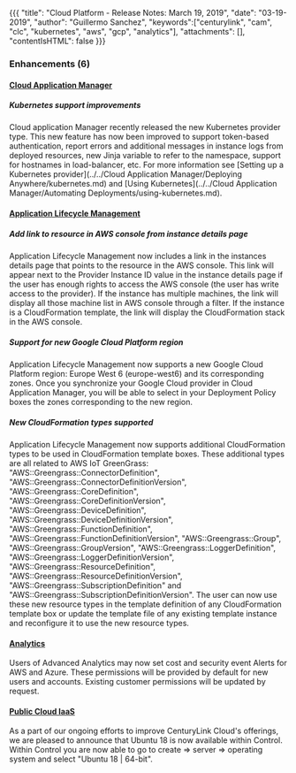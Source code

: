 {{{
"title": "Cloud Platform - Release Notes: March 19, 2019",
"date": "03-19-2019",
"author": "Guillermo Sanchez",
"keywords":["centurylink", "cam", "clc", "kubernetes", "aws", "gcp", "analytics"],
"attachments": [],
"contentIsHTML": false
}}}

### Enhancements (6)

#### [Cloud Application Manager](https://www.ctl.io/cloud-application-manager/) 

##### Kubernetes support improvements

Cloud application Manager recently released the new Kubernetes provider type. This new feature has now been improved to support token-based authentication, report errors and additional messages in instance logs from deployed resources, new Jinja variable to refer to the namespace, support for hostnames in load-balancer, etc. For more information see [Setting up a Kubernetes provider](../../Cloud Application Manager/Deploying Anywhere/kubernetes.md) and [Using Kubernetes](../../Cloud Application Manager/Automating Deployments/using-kubernetes.md).

#### [Application Lifecycle Management](https://www.ctl.io/cloud-application-manager/application-lifecycle-management/)

##### Add link to resource in AWS console from instance details page

Application Lifecycle Management now includes a link in the instances details page that points to the resource in the AWS console. This link will appear next to the Provider Instance ID value in the instance details page if the user has enough rights to access the AWS console (the user has write access to the provider). If the instance has multiple machines, the link will display all those machine list in AWS console through a filter. If the instance is a CloudFormation template, the link will display the CloudFormation stack in the AWS console.

##### Support for new Google Cloud Platform region

Application Lifecycle Management now supports a new Google Cloud Platform region: Europe West 6 (europe-west6) and its corresponding zones. Once you synchronize your Google Cloud provider in Cloud Application Manager, you will be able to select in your Deployment Policy boxes the zones corresponding to the new region.

##### New CloudFormation types supported

Application Lifecycle Management now supports additional CloudFormation types to be used in CloudFormation template boxes. These additional types are all related to AWS IoT GreenGrass: 
"AWS::Greengrass::ConnectorDefinition", "AWS::Greengrass::ConnectorDefinitionVersion", "AWS::Greengrass::CoreDefinition", "AWS::Greengrass::CoreDefinitionVersion", "AWS::Greengrass::DeviceDefinition", "AWS::Greengrass::DeviceDefinitionVersion", "AWS::Greengrass::FunctionDefinition", "AWS::Greengrass::FunctionDefinitionVersion", "AWS::Greengrass::Group", "AWS::Greengrass::GroupVersion", "AWS::Greengrass::LoggerDefinition", "AWS::Greengrass::LoggerDefinitionVersion", "AWS::Greengrass::ResourceDefinition", "AWS::Greengrass::ResourceDefinitionVersion", "AWS::Greengrass::SubscriptionDefinition" and "AWS::Greengrass::SubscriptionDefinitionVersion". The user can now use these new resource types in the template definition of any CloudFormation template box or update the template file of any existing template instance and reconfigure it to use the new resource types.

#### [Analytics](https://www.ctl.io/knowledge-base/cloud-application-manager/analytics/#1)

Users of Advanced Analytics may now set cost and security event Alerts for AWS and Azure. These permissions will be provided by default for new users and accounts. Existing customer permissions will be updated by request.

#### [Public Cloud IaaS](//www.ctl.io/product-overview/#)

As a part of our ongoing efforts to improve CenturyLink Cloud's offerings, we are pleased to announce that Ubuntu 18 is now available within Control. Within Control you are now able to go to create => server => operating system and select "Ubuntu 18 | 64-bit".